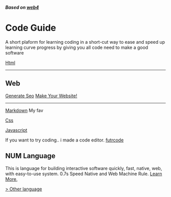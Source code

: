<link rel="preload" as='style' href="https://actwu.github.io/md2.css"/>
<link rel="stylesheet" href="https://actwu.github.io/md2.css"/>
<script src="https://cdn.jsdelivr.net/gh/iselang/iselang.github.io@main/num.min.js"></script>
<script>
app('Learn-Home'); fav(2);
</script>

***Based on [web4](https://actwu.github.io/blog/web4)***
# Code Guide
A short plaform for learning coding in a short-cut way to ease and speed up
learning curve progress by giving you all code need to make a good software

[Html](/html.md)

---

## Web

[Generate Seo](https://actwu.github.io/gen/seo) [Make Your Website!](https://actwu.github.io/page)

---

[Markdown](/md.md) My fav

[Css](/css.md)

[Javascript](/js.md)

If you want to try coding.. i made a code editor.
[futrcode](https://actwu.github.io/code)

## NUM Language
This is language for building interactive software quickly, fast, native, web, with
easy-to-use system. 0.7s Speed Native and Web Machine Rule.
[Learn More,](https://iselang.github.io/num/)

[> Other language](/other.md)
